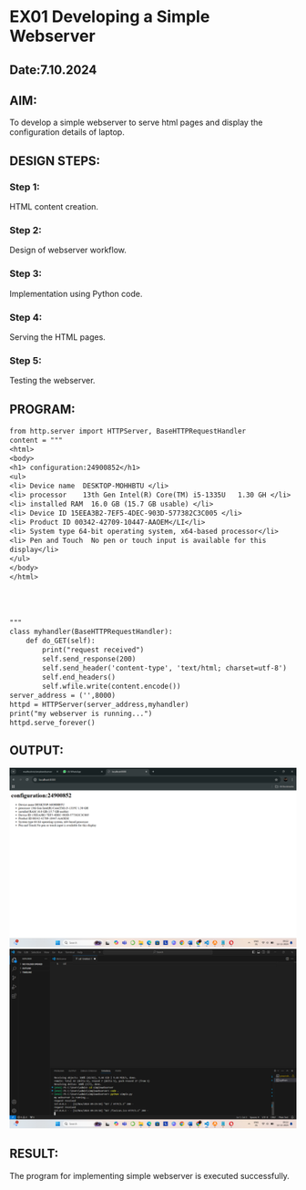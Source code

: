# EX01 Developing a Simple Webserver
## Date:7.10.2024

## AIM:
To develop a simple webserver to serve html pages and display the configuration details of laptop.

## DESIGN STEPS:
### Step 1: 
HTML content creation.

### Step 2:
Design of webserver workflow.

### Step 3:
Implementation using Python code.

### Step 4:
Serving the HTML pages.

### Step 5:
Testing the webserver.

## PROGRAM:

```
from http.server import HTTPServer, BaseHTTPRequestHandler
content = """
<html>
<body>
<h1> configuration:24900852</h1>
<ul>
<li> Device name  DESKTOP-MOHHBTU </li>
<li> processor    13th Gen Intel(R) Core(TM) i5-1335U   1.30 GH </li>
<li> installed RAM  16.0 GB (15.7 GB usable) </li>
<li> Device ID 15EEA3B2-7EF5-4DEC-903D-577382C3C005 </li>
<li> Product ID 00342-42709-10447-AAOEM</LI</li>
<li> System type 64-bit operating system, x64-based processor</li>
<li> Pen and Touch  No pen or touch input is available for this display</li>
</ul>
</body>
</html>




"""
class myhandler(BaseHTTPRequestHandler):
    def do_GET(self):
        print("request received")
        self.send_response(200)
        self.send_header('content-type', 'text/html; charset=utf-8')
        self.end_headers()
        self.wfile.write(content.encode())
server_address = ('',8000)
httpd = HTTPServer(server_address,myhandler)
print("my webserver is running...")
httpd.serve_forever()
```

## OUTPUT:
![alt text](<Screenshot (11) - Copy.png>)
![alt text](<Screenshot (12).png>)


## RESULT:
The program for implementing simple webserver is executed successfully.
